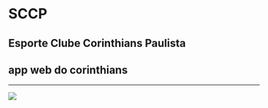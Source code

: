 # SCCP 
Esporte Clube Corinthians Paulista
---
## app web do corinthians
---
<img src="https://i.pinimg.com/originals/e7/4e/0f/e74e0f0ec2bb946f8c1353c757bf07e6.gif">
